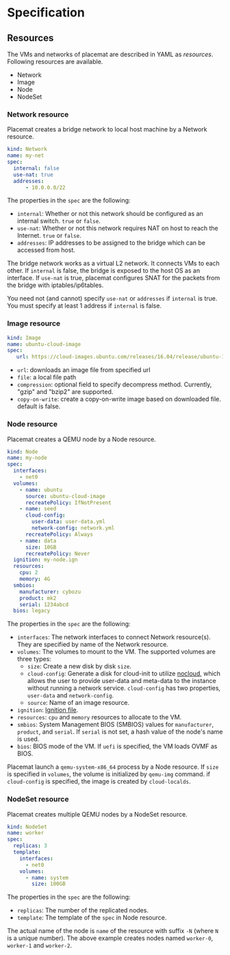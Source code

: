 Specification
=============

Resources
---------

The VMs and networks of placemat are described in YAML as *resources*.
Following resources are available.

* Network
* Image
* Node
* NodeSet

### Network resource

Placemat creates a bridge network to local host machine by a Network resource.

```yaml
kind: Network
name: my-net
spec:
  internal: false
  use-nat: true
  addresses:
      - 10.0.0.0/22
```

The properties in the `spec` are the following:

- `internal`: Whether or not this network should be configured as an internal switch.  `true` or `false`.
- `use-nat`: Whether or not this network requires NAT on host to reach the Internet.  `true` or `false`.
- `addresses`: IP addresses to be assigned to the bridge which can be accessed from host.

The bridge network works as a virtual L2 network.  It connects VMs to each other.
If `internal` is false, the bridge is exposed to the host OS as an interface.
If `use-nat` is true, placemat configures SNAT for the packets from the bridge
with iptables/ip6tables.

You need not (and cannot) specify `use-nat` or `addresses` if `internal` is true.
You must specify at least 1 address if `internal` is false.

### Image resource

```yaml
kind: Image
name: ubuntu-cloud-image
spec:
   url: https://cloud-images.ubuntu.com/releases/16.04/release/ubuntu-16.04-server-cloudimg-amd64-disk1.img
```

- `url`: downloads an image file from specified url
- `file`: a local file path
- `compression`: optional field to specify decompress method.  Currently, "gzip" and "bzip2" are supported.
- `copy-on-write`: create a copy-on-write image based on downloaded file. default is false.

### Node resource

Placemat creates a QEMU node by a Node resource.

```yaml
kind: Node
name: my-node
spec:
  interfaces:
    - net0
  volumes:
    - name: ubuntu
      source: ubuntu-cloud-image
      recreatePolicy: IfNotPresent
    - name: seed
      cloud-config:
        user-data: user-data.yml
        network-config: network.yml
      recreatePolicy: Always
    - name: data
      size: 10GB
      recreatePolicy: Never
  ignition: my-node.ign
  resources:
    cpu: 2
    memory: 4G
  smbios:
    manufacturer: cybozu
    product: mk2
    serial: 1234abcd
  bios: legacy
```

The properties in the `spec` are the following:

- `interfaces`: The network interfaces to connect Network resource(s).  They are specified by name of the Network resource.
- `volumes`: The volumes to mount to the VM.  The supported volumes are three types:
  - `size`:  Create a new disk by disk `size`.
  - `cloud-config`:  Generate a disk for cloud-init to utilize [nocloud](http://cloudinit.readthedocs.io/en/latest/topics/datasources/nocloud.html), which allows the user to provide user-data and meta-data to the instance without running a network service.  `cloud-config` has two properties, `user-data` and `network-config`.
  - `source`:  Name of an image resource.
- `ignition`: [Ignition file](https://coreos.com/ignition/docs/latest/configuration-v2_1.html).
- `resources`:  `cpu` and `memory` resources to allocate to the VM.
- `smbios`: System Management BIOS (SMBIOS) values for `manufacturer`, `product`, and `serial`.  If `serial` is not set, a hash value of the node's name is used.
- `bios`: BIOS mode of the VM.  If `uefi` is specified, the VM loads OVMF as BIOS.

Placemat launch a `qemu-system-x86_64` process by a Node resource.  If `size`
is specified in `volumes`, the volume is initialized by `qemu-img` command.  if
`cloud-config` is specified, the image is created by `cloud-localds`.

### NodeSet resource

Placemat creates multiple QEMU nodes by a NodeSet resource.

```yaml
kind: NodeSet
name: worker
spec:
  replicas: 3
  template:
    interfaces:
      - net0
    volumes:
      - name: system
        size: 100GB
```

The properties in the `spec` are the following:

- `replicas`: The number of the replicated nodes.
- `template`: The template of the `spec` in Node resource.

The actual name of the node is `name` of the resource with suffix `-N` (where `N` is a unique number).
The above example creates nodes named `worker-0`, `worker-1` and `worker-2`.


